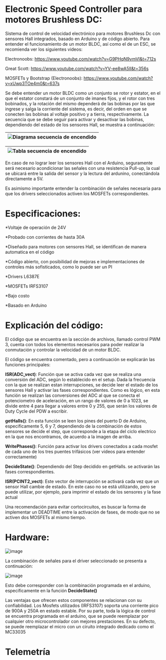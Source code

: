 # Electronic Speed Controller para motores Brushless DC:
Sistema de control de velocidad electrónico para motores Brushless Dc con sensores Hall integrados, basado en Arduino y de código abierto. 
Para entender el funcionamiento de un motor BLDC, así como el de un ESC, se recomienda ver los siguientes videos: 

Electronoobs: https://www.youtube.com/watch?v=G9PHqN9vmVI&t=712s

Great Scott: https://www.youtube.com/watch?v=YV-ee8wA5lI&t=356s

MOSFETs y Bootstrap (Electronoobs): https://www.youtube.com/watch?v=xUwp3TOe4m0&t=637s

Se debe entender un motor BLDC como un conjunto se rotor y estator, en el que el estator constará de un conjunto de imanes fijos, y el rotor con tres bobinados, y la rotación del mismo dependerá de las bobinas por las que ingrese y salga la corriente del sistema, es decir, del orden en que se conecten las bobinas al voltaje positivo y a tierra, respectivamente. La secuencia que se debe seguir para activar y desactivar las bobinas, dependiendo del estado de los sensores Hall, se muestra a continuación: 

| ![Diagrama secuencia de encendido](https://github.com/SamuelMenco/ESC-para-motores-BLDC/assets/160543787/bce77477-9b67-424b-9b5e-ec7bd024a8d1) |
|:--:|

| ![Tabla secuencia de encendido](https://github.com/SamuelMenco/ESC-para-motores-BLDC/assets/160543787/820370f4-b20f-4601-9fcf-4ebc33d034e9) |
|:--:|

En caso de no lograr leer los sensores Hall con el Arduino, seguramente será necesario acondicionar las señales con una resistencia Pull-up, la cual se ubicará entre la salida del sensor y la lectura del ardunino, conectándola directamente a 5V. 

Es asimismo importante entender la combinación de señales necesaria para que los drivers seleccionados activen los MOSFETs correspondientes. 

# Especificaciones:

*Voltaje de operación de 24V

*Probado con corrientes de hasta 30A 

*Diseñado para motores con sensores Hall, se identifican de manera automatica en el código 

*Código abierto, con posibilidad de mejoras e implementaciones de controles más sofisticados, como lo puede ser un PI

*Drivers L6387E

*MOSFETs IRFS3107

*Bajo costo

*Basado en Arduino


# Explicación del código:

El código que se encuentra en la sección de archivos, llamado control PWM 3, cuenta con todos los elementos necesarios para poder realizar la conmutación y controlar la velocidad de un motor BLDC. 

El código se encuentra comentado, pero a continuación se explicarán las funciones principales: 

**ISR(ADC_vect)**: Función que se activa cada vez que se realiza una conversión del ADC, según lo establecido en el setup. Dada la frecuencia con la que se realizan estan interrupciones, se decide leer el estado de los sensores Hall y activar las fases correspondientes. Como es lógico, en esta función se realizan las conversiones del ADC al que se conecta el potenciometro de aceleración, en un rango de valores de 0 a 1023, se divide entre 4 para llegar a valores entre 0 y 255, que serán los valores de Duty Cycle del PDW a escribir. 

**getHalls()**: En esta función se leen los pines del puerto D de Arduino, especificamente 5, 6 y 7, dependiendo de la combinación de estos sensores se decide el step, que corresponde a la etapa del ciclo electrico en la que nos encontramos, de acuerdo a la imagen de arriba. 

**WritePhases()**: Función para activar los drivers conectados a cada mosfet de cada uno de los tres puentes trifásicos (ver videos para entender correctamente) 

**DecideState()**: Dependiendo del Step decidido en getHalls. se activarán las fases correspondientes. 

**ISR(PCINT2_vect)**: Este vector de interrupción se activará cada vez que un sensor Hall cambie de estado. En este caso no se está utilizando, pero se puede utilizar, por ejemplo, para imprimir el estado de los sensores y la fase actual

Una recomendación para evitar cortocircuitos, es buscar la forma de implementar un DEADTIME entre la activación de fases, de modo que no se activen dos MOSFETs al mismo tiempo. 


# Hardware:

![image](https://github.com/SamuelMenco/ESC-para-motores-BLDC/assets/160543787/41b9e3c2-db8e-41bf-88c3-974d853d1231)

La combinación de señales para el driver seleccionado se presenta a continuación: 

![image](https://github.com/SamuelMenco/ESC-para-motores-BLDC/assets/160543787/53a7581c-e362-4c49-a667-941e200db08c)

Esto debe corresponder con la combinación programada en el arduino, especificamente en la función **DecideState()** 

Las ventajas que ofrecen estos componentes se relacionan con su confiabilidad. Los Mosfets utilizados (IRFS3107) soporta una corriente pico de 900A y 250A en estado estable. Por su parte, toda la lógica de control se encuentra programada en el arduino, que se puede reemplazar por cualquier otro microcontrolador con mejores prestaciones. En su defecto, se puede reemplazar el micro con un ciruito integrado dedicado como el MC33035 


# Telemetría




